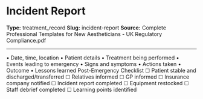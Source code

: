 # Incident Report

**Type:** treatment_record
**Slug:** incident-report
**Source:** Complete Professional Templates for New Aestheticians - UK Regulatory Compliance.pdf

---

• Date, time, location
• Patient details
• Treatment being performed
• Events leading to emergency
• Signs and symptoms
• Actions taken
• Outcome
• Lessons learned
Post-Emergency Checklist ☐ Patient stable and discharged/transferred ☐ Relatives informed ☐ GP
informed ☐ Insurance company notified ☐ Incident report completed ☐ Equipment restocked ☐ Staff
debrief completed ☐ Learning points identified